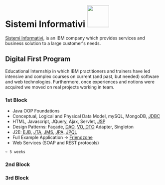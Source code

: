 <h1>Sistemi Informativi <img src="https://upload.wikimedia.org/wikipedia/commons/thumb/5/51/IBM_logo.svg/1280px-IBM_logo.svg.png" width="70"></img></h1>

[Sistemi Informativi](https://www.sistinf.it/), is an IBM company which provides services and business solution to a large customer's needs.

## Digital First Program
Educational Internship in which IBM practitioners and trainers have led intensive and complex courses on current (and past, but needed) software and web technologies. Furthermore, once experiences and notions were acquired we moved on real projects working in team.

### 1st Block
+ Java OOP Foundations
+ Conceptual, Logical and Physical Data Model, mySQL, MongoDB, <abbr title="Java Data Base Connection">JDBC</abbr>
+ HTML, Javascript, JQuery, Ajax, Servlet, <abbr title="Java Server Page">JSP</abbr>
+ Design Patterns:  Façade, <abbr title="Data Access Object">DAO</abbr>, <abbr title="Value Object">VO, </abbr><abbr title="Data Transfer Object">DTO</abbr> Adapter, Singleton
+ J2E: <abbr title="Enterprise Java Beans">EJB</abbr>, <abbr title="Java Transaction API">JTA</abbr>, <abbr title="Java Messages Services">JMS</abbr>, <abbr title="Java Persistence API">JPA</abbr>, <abbr title="Java Persistence Query Language">JPQL</abbr>
+ Full Example Application &rarr; [Friendzone](https://github.com/Starnino/Sistemi-Informativi/Friendzone "Friendzone")
+ Web Services (SOAP and REST protocols)

`~ 5 weeks`

### 2nd Block

### 3rd Block
